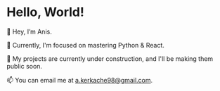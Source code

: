# Hello, World!

👋 Hey, I’m Anis.

🌱 Currently, I'm focused on mastering Python & React.

🚧 My projects are currently under construction, and I'll be making them public soon.

📫 You can email me at [a.kerkache98@gmail.com](mailto:a.kerkache98@gmail.com).
